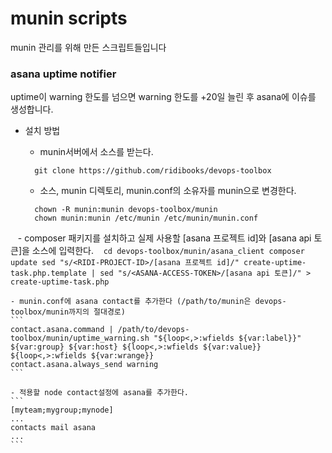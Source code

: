 # munin scripts
munin 관리를 위해 만든 스크립트들입니다


### asana uptime notifier 
uptime이 warning 한도를 넘으면 warning 한도를 +20일 늘린 후 asana에 이슈를 생성합니다.

- 설치 방법
    - munin서버에서 소스를 받는다.
    ```
      git clone https://github.com/ridibooks/devops-toolbox
    ```
    
    - 소스, munin 디렉토리, munin.conf의 소유자를 munin으로 변경한다.
    ```
      chown -R munin:munin devops-toolbox/munin
      chown munin:munin /etc/munin /etc/munin/munin.conf
    ```
    
    - composer 패키지를 설치하고 실제 사용할 [asana 프로젝트 id]와 [asana api 토큰]을 소스에 입력한다.
    ```
      cd devops-toolbox/munin/asana_client
      composer update
      sed "s/<RIDI-PROJECT-ID>/[asana 프로젝트 id]/" create-uptime-task.php.template | sed "s/<ASANA-ACCESS-TOKEN>/[asana api 토큰]/" > create-uptime-task.php
    ```
    
    - munin.conf에 asana contact를 추가한다 (/path/to/munin은 devops-toolbox/munin까지의 절대경로)
    ```
    contact.asana.command | /path/to/devops-toolbox/munin/uptime_warning.sh "${loop<,>:wfields ${var:label}}" ${var:group} ${var:host} ${loop<,>:wfields ${var:value}} ${loop<,>:wfields ${var:wrange}}
    contact.asana.always_send warning
    ```

    - 적용할 node contact설정에 asana를 추가한다.
    ```
    [myteam;mygroup;mynode]
    ...
    contacts mail asana
    ...
    ```
